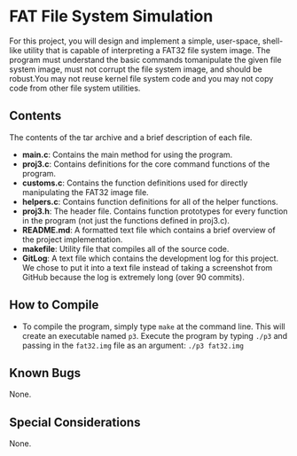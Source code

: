 # FAT File System Simulation
For this project, you will design and implement a simple, user-space, shell-like utility that is capable of interpreting a FAT32 file system image. The program must understand the basic commands tomanipulate the given file system image, must not corrupt the file system image, and should be robust.You may not reuse kernel file system code and you may not copy code from other file system utilities. 

## Contents
The contents of the tar archive and a brief description of each file. 
- **main.c**: Contains the main method for using the program.  
- **proj3.c**: Contains definitions for the core command functions of the program. 
- **customs.c**: Contains the function definitions used for directly manipulating the FAT32 image file. 
- **helpers.c**: Contains function definitions for all of the helper functions. 
- **proj3.h**: The header file. Contains function prototypes for every function in the program (not just the functions defined in proj3.c).
- **README.md**: A formatted text file which contains a brief overview of the project implementation. 
- **makefile**: Utility file that compiles all of the source code. 
- **GitLog**: A text file which contains the development log for this project. We chose to put it into a text file instead of taking a screenshot from GitHub because the log is extremely long (over 90 commits).  

## How to Compile
- To compile the program, simply type ```make``` at the command line. This will create an executable named ```p3```. Execute the program by typing ```./p3``` and passing in the ```fat32.img``` file as an argument: ```./p3 fat32.img``` 

## Known Bugs
None.

## Special Considerations
None.
